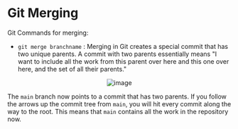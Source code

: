 # Git Merging

Git Commands for merging: 
- `git merge branchname` : Merging in Git creates a special commit that has two unique parents. A commit with two parents essentially means 
   "I want to include all the work from this parent over here and this one over here, and the set of all their parents."

<div align="center">
  
![image](https://user-images.githubusercontent.com/83855905/171159965-72ed05b7-2d0e-4978-a380-ca5dd3066693.png)
  
</div>

The `main` branch now points to a commit that has two parents. If you follow the arrows up the commit tree from `main`, you will hit every commit along the way to the root. 
This means that `main` contains all the work in the repository now.
